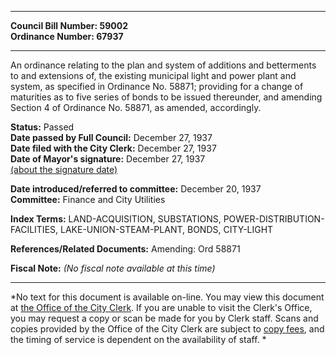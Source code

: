 * * * * *  
  
**Council Bill Number: [](#h0)[](#h2)59002**   
**Ordinance Number: 67937**  
  
* * * * *  
  
An ordinance relating to the plan and system of additions and betterments to and extensions of, the existing municipal light and power plant and system, as specified in Ordinance No. 58871; providing for a change of maturities as to five series of bonds to be issued thereunder, and amending Section 4 of Ordinance No. 58871, as amended, accordingly.  
  
**Status:** Passed   
**Date passed by Full Council:** December 27, 1937   
**Date filed with the City Clerk:** December 27, 1937   
**Date of Mayor's signature:** December 27, 1937   
[(about the signature date)](/~public/approvaldate.htm)   
  
  
**Date introduced/referred to committee:** December 20, 1937   
**Committee:** Finance and City Utilities   
  
**Index Terms:** LAND-ACQUISITION, SUBSTATIONS, POWER-DISTRIBUTION-FACILITIES, LAKE-UNION-STEAM-PLANT, BONDS, CITY-LIGHT  
  
**References/Related Documents:** Amending: Ord 58871  
  
**Fiscal Note:** *(No fiscal note available at this time)*  
  
* * * * *  
  
*No text for this document is available on-line. You may view this document at [the Office of the City Clerk](http://www.seattle.gov/leg/clerk/contactUs.htm). If you are unable to visit the Clerk's Office, you may request a copy or scan be made for you by Clerk staff. Scans and copies provided by the Office of the City Clerk are subject to [copy fees](http://clerk.seattle.gov/~public/clerkfees.htm), and the timing of service is dependent on the availability of staff. *  
  
  
